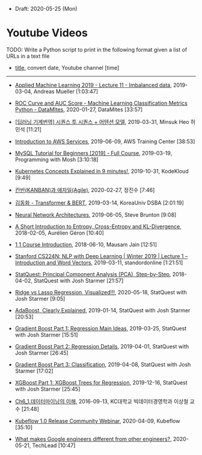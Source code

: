 * Draft: 2020-05-25 (Mon)
# Youtube Videos

TODO: Write a Python script to print in the following format given a list of URLs in a text file

* [title](SHARE-Copy), convert date, Youtube channel [time]
------------------------------------

* [Applied Machine Learning 2019 - Lecture 11 - Imbalanced data](https://youtu.be/Eix70D-H5ag), 2019-03-04, Andreas Mueller [1:03:47]

* [ROC Curve and AUC Score - Machine Learning Classification Metrics Python - DataMItes](https://youtu.be/2ru56OLpBOQ), 2020-01-27, DataMites [33:57]

* [[딥러닝 기계번역] 시퀀스 투 시퀀스 + 어텐션 모델](https://youtu.be/WsQLdu2JMgI), 2019-03-31, Minsuk Heo 허민석 [11:21]

* [Introduction to AWS Services](https://youtu.be/Z3SYDTMP3ME), 2019-06-09, AWS Training Center [38:53]

* [MySQL Tutorial for Beginners [2019] - Full Course](https://youtu.be/7S_tz1z_5bA), 2019-03-19, Programming with Mosh [3:10:18]

* [Kubernetes Concepts Explained in 9 minutes!](https://youtu.be/QJ4fODH6DXI), 2019-10-31, KodeKloud [9:49]

* [칸반(KANBAN)과 애자일(Agile)](https://youtu.be/MWPgyCVozx8), 2020-02-27, 정진수 [7:46]

* [김동화 - Transformer & BERT](https://youtu.be/xhY7m8QVKjo), 2019-03-14, KoreaUniv DSBA [2:01:19]

* [Neural Network Architectures](https://youtu.be/oJNHXPs0XDk), 2019-06-05, Steve Brunton [9:08]

* [A Short Introduction to Entropy, Cross-Entropy and KL-Divergence](https://youtu.be/ErfnhcEV1O8), 2018-02-05, Aurélien Géron [10:40]

* [1 1 Course Introduction](https://youtu.be/3Dt_yh1mf_U), 2018-06-10, Mausam Jain [12:51]

* [Stanford CS224N: NLP with Deep Learning | Winter 2019 | Lecture 1 – Introduction and Word Vectors](https://youtu.be/8rXD5-xhemo), 2019-03-11, standordonline [1:21:51]

* [StatQuest: Principal Component Analysis (PCA), Step-by-Step](https://youtu.be/FgakZw6K1QQ), 2018-04-02, StatQuest with Josh Starmer [21:57]

* [Ridge vs Lasso Regression, Visualized!!!](https://youtu.be/Xm2C_gTAl8c), 2020-05-18, StatQuest with Josh Starmer [9:05]

* [AdaBoost, Clearly Explained](https://youtu.be/LsK-xG1cLYA), 2019-01-14, StatQuest with Josh Starmer [20:53]

* [Gradient Boost Part 1: Regression Main Ideas](https://youtu.be/3CC4N4z3GJc), 2019-03-25, StatQuest with Josh Starmer [15:51]

* [Gradient Boost Part 2: Regression Details](https://youtu.be/2xudPOBz-vs), 2019-04-01, StatQuest with Josh Starmer [26:45]

* [Gradient Boost Part 3: Classification](https://youtu.be/jxuNLH5dXCs), 2019-04-08, StatQuest with Josh Starmer [17:02]

* [XGBoost Part 1: XGBoost Trees for Regression](https://youtu.be/OtD8wVaFm6E), 2019-12-16, StatQuest with Josh Starmer [25:45]

* [Ch6_1.데이터마이닝의 이해](https://youtu.be/OQHkMGmKX7Q), 2016-09-13, KC대학교 빅데이터경영학과 이상철 교수 [21:48]

* [Kubeflow 1.0 Release Community Webinar](https://youtu.be/L6wG_mpRWe8), 2020-04-09, Kubeflow [35:10]

* [What makes Google engineers different from other engineers?](https://youtu.be/txezAqv-0Mg), 2020-05-21, TechLead [10:47]


